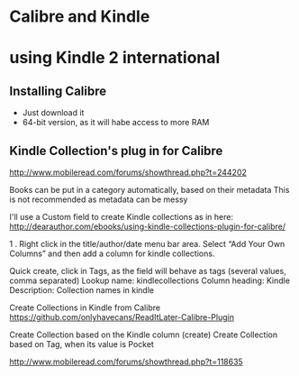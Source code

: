 # Calibre and Kindle
# using Kindle 2 international

## Installing Calibre
* Just download it
* 64-bit version, as it will habe access to more RAM

## Kindle Collection's plug in for Calibre

http://www.mobileread.com/forums/showthread.php?t=244202

Books can be put in a category automatically, based on their metadata
This is not recommended as metadata can be messy

I'll use a Custom field to create Kindle collections
as in here: http://dearauthor.com/ebooks/using-kindle-collections-plugin-for-calibre/

1 . Right click in the title/author/date menu bar area. Select “Add Your Own Columns” and then add a column for kindle collections.

Quick create, click in Tags, as the field will behave as tags (several values, comma separated)
Lookup name: kindlecollections
Column heading: Kindle
Description: Collection names in kindle

Create Collections in Kindle from Calibre
https://github.com/onlyhavecans/ReadItLater-Calibre-Plugin

Create Collection based on the Kindle column (create)
Create Collection based on Tag, when its value is Pocket

http://www.mobileread.com/forums/showthread.php?t=118635
